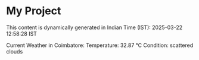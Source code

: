 # My Project

This content is dynamically generated in Indian Time (IST): 2025-03-22 12:58:28 IST


Current Weather in Coimbatore:
Temperature: 32.87 °C
Condition: scattered clouds
